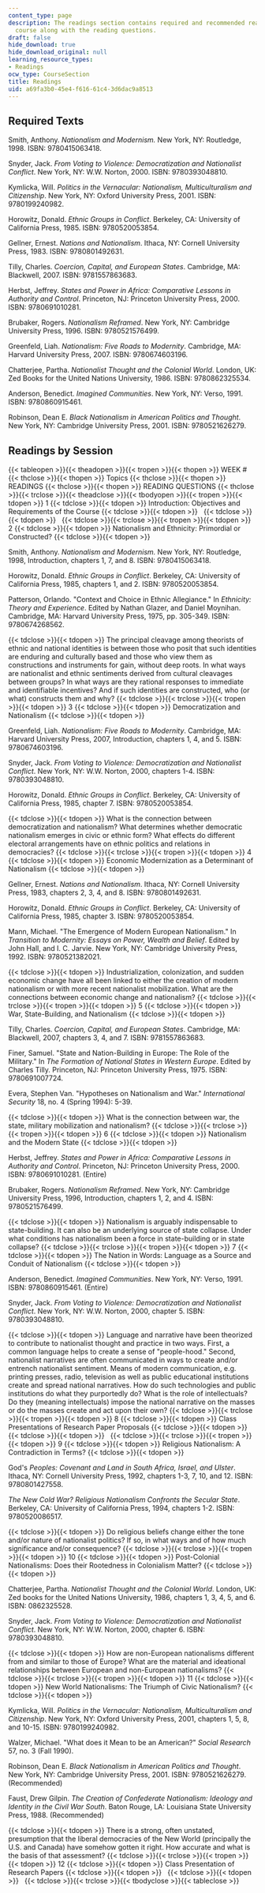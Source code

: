 ```yaml
---
content_type: page
description: The readings section contains required and recommended readings for the
  course along with the reading questions.
draft: false
hide_download: true
hide_download_original: null
learning_resource_types:
- Readings
ocw_type: CourseSection
title: Readings
uid: a69fa3b0-45e4-f616-61c4-3d6dac9a8513
---
```

## Required Texts

Smith, Anthony. *Nationalism and Modernism.* New York, NY: Routledge, 1998. ISBN: 9780415063418.

Snyder, Jack. *From Voting to Violence: Democratization and Nationalist Conflict*. New York, NY: W.W. Norton, 2000. ISBN: 9780393048810.

Kymlicka, Will. *Politics in the Vernacular: Nationalism, Multiculturalism and Citizenship*. New York, NY: Oxford University Press, 2001. ISBN: 9780199240982.

Horowitz, Donald. *Ethnic Groups in Conflict*. Berkeley, CA: University of California Press, 1985. ISBN: 9780520053854.

Gellner, Ernest. *Nations and Nationalism*. Ithaca, NY: Cornell University Press, 1983. ISBN: 9780801492631.

Tilly, Charles. *Coercion, Capital, and European States*. Cambridge, MA: Blackwell, 2007. ISBN: 9781557863683.

Herbst, Jeffrey. *States and Power in Africa: Comparative Lessons in Authority and Control*. Princeton, NJ: Princeton University Press, 2000. ISBN: 9780691010281.

Brubaker, Rogers. *Nationalism Reframed*. New York, NY: Cambridge University Press, 1996. ISBN: 9780521576499.

Greenfeld, Liah. *Nationalism: Five Roads to Modernity*. Cambridge, MA: Harvard University Press, 2007. ISBN: 9780674603196.

Chatterjee, Partha. *Nationalist Thought and the Colonial World*. London, UK: Zed Books for the United Nations University, 1986. ISBN: 9780862325534.

Anderson, Benedict. *Imagined Communities*. New York, NY: Verso, 1991. ISBN: 9780860915461.

Robinson, Dean E. *Black Nationalism in American Politics and Thought*. New York, NY: Cambridge University Press, 2001. ISBN: 9780521626279.

## Readings by Session

{{< tableopen >}}{{< theadopen >}}{{< tropen >}}{{< thopen >}}
WEEK #
{{< thclose >}}{{< thopen >}}
Topics
{{< thclose >}}{{< thopen >}}
READINGS
{{< thclose >}}{{< thopen >}}
READING QUESTIONS
{{< thclose >}}{{< trclose >}}{{< theadclose >}}{{< tbodyopen >}}{{< tropen >}}{{< tdopen >}}
1
{{< tdclose >}}{{< tdopen >}}
Introduction: Objectives and Requirements of the Course
{{< tdclose >}}{{< tdopen >}}
 
{{< tdclose >}}{{< tdopen >}}
 
{{< tdclose >}}{{< trclose >}}{{< tropen >}}{{< tdopen >}}
2
{{< tdclose >}}{{< tdopen >}}
Nationalism and Ethnicity: Primordial or Constructed?
{{< tdclose >}}{{< tdopen >}}

Smith, Anthony. *Nationalism and* *Modernism.* New York, NY: Routledge, 1998, Introduction, chapters 1, 7, and 8. ISBN: 9780415063418.

Horowitz, Donald. *Ethnic Groups* *in* *Conflict*. Berkeley, CA: University of California Press, 1985, chapters 1, and 2. ISBN: 9780520053854.

Patterson, Orlando. "Context and Choice in Ethnic Allegiance." In *Ethnicity: Theory* *and* *Experience*. Edited by Nathan Glazer, and Daniel Moynihan. Cambridge, MA: Harvard University Press, 1975, pp. 305-349. ISBN: 9780674268562.

{{< tdclose >}}{{< tdopen >}}
The principal cleavage among theorists of ethnic and national identities is between those who posit that such identities are enduring and culturally based and those who view them as constructions and instruments for gain, without deep roots. In what ways are nationalist and ethnic sentiments derived from cultural cleavages between groups? In what ways are they rational responses to immediate and identifiable incentives? And if such identities are constructed, who (or what) constructs them and why?
{{< tdclose >}}{{< trclose >}}{{< tropen >}}{{< tdopen >}}
3
{{< tdclose >}}{{< tdopen >}}
Democratization and Nationalism
{{< tdclose >}}{{< tdopen >}}

Greenfeld, Liah. *Nationalism: Five Roads* *to* *Modernity*. Cambridge, MA: Harvard University Press, 2007, Introduction, chapters 1, 4, and 5. ISBN: 9780674603196.

Snyder, Jack. *From Voting* *to* *Violence: Democratization* *and Nationalist Conflict*. New York, NY: W.W. Norton, 2000, chapters 1-4. ISBN: 9780393048810.

Horowitz, Donald. *Ethnic* *Groups* *in* *Conflict*. Berkeley, CA: University of California Press, 1985, chapter 7. ISBN: 9780520053854.

{{< tdclose >}}{{< tdopen >}}
What is the connection between democratization and nationalism? What determines whether democratic nationalism emerges in civic or ethnic form? What effects do different electoral arrangements have on ethnic politics and relations in democracies?
{{< tdclose >}}{{< trclose >}}{{< tropen >}}{{< tdopen >}}
4
{{< tdclose >}}{{< tdopen >}}
Economic Modernization as a Determinant of Nationalism
{{< tdclose >}}{{< tdopen >}}

Gellner, Ernest. *Nations* *and* *Nationalism*. Ithaca, NY: Cornell University Press, 1983, chapters 2, 3, 4, and 8. ISBN: 9780801492631.

Horowitz, Donald. *Ethnic* *Groups in* *Conflict*. Berkeley, CA: University of California Press, 1985, chapter 3. ISBN: 9780520053854.

Mann, Michael. "The Emergence of Modern European Nationalism." In *Transition* *to* *Modernity:* *Essays* *on* *Power, Wealth* *and* *Belief*. Edited by John Hall, and I. C. Jarvie. New York, NY: Cambridge University Press, 1992. ISBN: 9780521382021.

{{< tdclose >}}{{< tdopen >}}
Industrialization, colonization, and sudden economic change have all been linked to either the creation of modern nationalism or with more recent nationalist mobilization. What are the connections between economic change and nationalism?
{{< tdclose >}}{{< trclose >}}{{< tropen >}}{{< tdopen >}}
5
{{< tdclose >}}{{< tdopen >}}
War, State-Building, and Nationalism
{{< tdclose >}}{{< tdopen >}}

Tilly, Charles. *Coercion,* *Capital,* *and* *European* *States*. Cambridge, MA: Blackwell, 2007, chapters 3, 4, and 7. ISBN: 9781557863683.

Finer, Samuel. "State and Nation-Building in Europe: The Role of the Military." In *The Formation* *of* *National* *States* *in* *Western* *Europe*. Edited by Charles Tilly. Princeton, NJ: Princeton University Press, 1975. ISBN: 9780691007724.

Evera, Stephen Van. "Hypotheses on Nationalism and War." *International* *Security* 18, no. 4 (Spring 1994): 5-39.

{{< tdclose >}}{{< tdopen >}}
What is the connection between war, the state, military mobilization and nationalism?
{{< tdclose >}}{{< trclose >}}{{< tropen >}}{{< tdopen >}}
6
{{< tdclose >}}{{< tdopen >}}
Nationalism and the Modern State
{{< tdclose >}}{{< tdopen >}}

Herbst, Jeffrey. *States* *and* *Power* *in* *Africa:* *Comparative Lessons* *in* *Authority* *and Control*. Princeton, NJ: Princeton University Press, 2000. ISBN: 9780691010281. (Entire)

Brubaker, Rogers. *Nationalism* *Reframed*. New York, NY: Cambridge University Press, 1996, Introduction, chapters 1, 2, and 4. ISBN: 9780521576499.

{{< tdclose >}}{{< tdopen >}}
Nationalism is arguably indispensable to state-building. It can also be an underlying source of state collapse. Under what conditions has nationalism been a force in state-building or in state collapse?
{{< tdclose >}}{{< trclose >}}{{< tropen >}}{{< tdopen >}}
7
{{< tdclose >}}{{< tdopen >}}
The Nation in Words: Language as a Source and Conduit of Nationalism
{{< tdclose >}}{{< tdopen >}}

Anderson, Benedict. *Imagined Communities*. New York, NY: Verso, 1991. ISBN: 9780860915461. (Entire)

Snyder, Jack. *From* *Voting* *to Violence:* *Democratization* *and* *Nationalist* *Conflict*. New York, NY: W.W. Norton, 2000, chapter 5. ISBN: 9780393048810.

{{< tdclose >}}{{< tdopen >}}
Language and narrative have been theorized to contribute to nationalist thought and practice in two ways. First, a common language helps to create a sense of "people-hood." Second, nationalist narratives are often communicated in ways to create and/or entrench nationalist sentiment. Means of modern communication, e.g. printing presses, radio, television as well as public educational institutions create and spread national narratives. How do such technologies and public institutions do what they purportedly do? What is the role of intellectuals? Do they (meaning intellectuals) impose the national narrative on the masses or do the masses create and act upon their own?
{{< tdclose >}}{{< trclose >}}{{< tropen >}}{{< tdopen >}}
8
{{< tdclose >}}{{< tdopen >}}
Class Presentations of Research Paper Proposals
{{< tdclose >}}{{< tdopen >}}
 
{{< tdclose >}}{{< tdopen >}}
 
{{< tdclose >}}{{< trclose >}}{{< tropen >}}{{< tdopen >}}
9
{{< tdclose >}}{{< tdopen >}}
Religious Nationalism: A Contradiction in Terms?
{{< tdclose >}}{{< tdopen >}}

God's *Peoples: Covenant* *and* *Land* *in* *South* *Africa,* *Israel,* *and* *Ulster*. Ithaca, NY: Cornell University Press, 1992, chapters 1-3, 7, 10, and 12. ISBN: 9780801427558.

*The* *New* *Cold* *War?* *Religious* *Nationalism Confronts* *the* *Secular* *State*. Berkeley, CA: University of California Press, 1994, chapters 1-2. ISBN: 9780520086517.

{{< tdclose >}}{{< tdopen >}}
Do religious beliefs change either the tone and/or nature of nationalist politics? If so, in what ways and of how much significance and/or consequence?
{{< tdclose >}}{{< trclose >}}{{< tropen >}}{{< tdopen >}}
10
{{< tdclose >}}{{< tdopen >}}
Post-Colonial Nationalisms: Does their Rootedness in Colonialism Matter?
{{< tdclose >}}{{< tdopen >}}

Chatterjee, Partha. *Nationalist* *Thought* *and* *the* *Colonial* *World*. London, UK: Zed books for the United Nations University, 1986, chapters 1, 3, 4, 5, and 6. ISBN: 0862325528.

Snyder, Jack. *From* *Voting* *to* *Violence:* *Democratization* *and* *Nationalist* *Conflict*. New York, NY: W.W. Norton, 2000, chapter 6. ISBN: 9780393048810.

{{< tdclose >}}{{< tdopen >}}
How are non-European nationalisms different from and similar to those of Europe? What are the material and ideational relationships between European and non-European nationalisms?
{{< tdclose >}}{{< trclose >}}{{< tropen >}}{{< tdopen >}}
11
{{< tdclose >}}{{< tdopen >}}
New World Nationalisms: The Triumph of Civic Nationalism?
{{< tdclose >}}{{< tdopen >}}

Kymlicka, Will. *Politics* *in* *the* *Vernacular: Nationalism,* *Multiculturalism* *and Citizenship*. New York, NY: Oxford University Press, 2001, chapters 1, 5, 8, and 10-15. ISBN: 9780199240982.

Walzer, Michael. "What does it Mean to be an American?" *Social Research* 57, no. 3 (Fall 1990).

Robinson, Dean E. *Black* *Nationalism* *in* *American* *Politics* *and* *Thought*. New York, NY: Cambridge University Press, 2001. ISBN: 9780521626279. (Recommended)

Faust, Drew Gilpin. *The* *Creation* *of* *Confederate* *Nationalism: Ideology and* *Identity* *in the Civil War South*. Baton Rouge, LA: Louisiana State University Press, 1988. (Recommended)

{{< tdclose >}}{{< tdopen >}}
There is a strong, often unstated, presumption that the liberal democracies of the New World (principally the U.S. and Canada) have somehow gotten it right. How accurate and what is the basis of that assessment?
{{< tdclose >}}{{< trclose >}}{{< tropen >}}{{< tdopen >}}
12
{{< tdclose >}}{{< tdopen >}}
Class Presentation of Research Papers
{{< tdclose >}}{{< tdopen >}}
 
{{< tdclose >}}{{< tdopen >}}
 
{{< tdclose >}}{{< trclose >}}{{< tbodyclose >}}{{< tableclose >}}